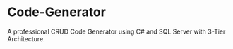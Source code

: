 # Code-Generator
A professional CRUD Code Generator using C# and SQL Server with 3-Tier Architecture.
